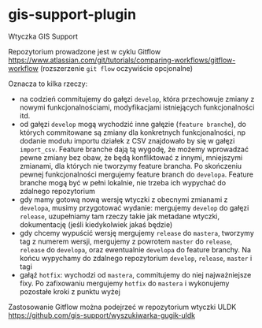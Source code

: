 # gis-support-plugin
Wtyczka GIS Support

Repozytorium prowadzone jest w cyklu Gitflow
https://www.atlassian.com/git/tutorials/comparing-workflows/gitflow-workflow
(rozszerzenie `git flow` oczywiście opcjonalne)

Oznacza to kilka rzeczy:
* na codzień commitujemy do gałęzi `develop`, która przechowuje zmiany z nowymi funkcjonalnościami,
modyfikacjami istniejących funkcjonalności itd.
* od gałęzi `develop` mogą wychodzić inne gałęzie (`feature branche`),
do których commitowane są zmiany dla konkretnych funkcjonalności,
np dodanie modułu importu działek z CSV znajdowało by się w gałęzi `import_csv`.
Feature branche dają tą wygodę, że możemy wprowadzać pewne zmiany bez obaw,
że będą konfliktować z innymi, mniejszymi zmianami, dla których nie tworzymy feature brancha.
Po skończeniu pewnej funkcjonalności mergujemy feature branch do `developa`. 
Feature branche mogą być w pełni lokalnie, nie trzeba ich wypychać do zdalnego repozytorium
* gdy mamy gotową nową wersję wtyczki z obecnymi zmianami z `developa`, musimy przygotować wydanie:
mergujemy `develop` do gałęzi `release`,
uzupełniamy tam rzeczy takie jak metadane wtyczki, dokumentację (jeśli kiedykolwiek jakaś będzie)
* gdy chcemy wypuścić wersję mergujemy `release` do `mastera`, tworzymy tag z numerem wersji,
mergujemy z powrotem `master` do `release`, `release` do `developa`, oraz ewentualnie `developa` do feature branchy.
Na końcu wypychamy do zdalnego repozytorium `develop`, `release`, `master` i tagi
* gałąź `hotfix`: wychodzi od `mastera`, commitujemy do niej najważniejsze fixy.
Po zafixowaniu mergujemy `hotfix` do `mastera` i wykonujemy pozostałe kroki z punktu wyżej

Zastosowanie Gitflow można podejrzeć w repozytorium wtyczki ULDK
https://github.com/gis-support/wyszukiwarka-gugik-uldk
